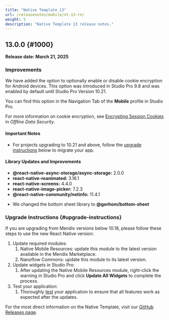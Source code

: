 ```yaml
---
title: "Native Template 13"
url: /releasenotes/mobile/nt-13-rn/
weight: 5
description: "Native Template 13 release notes."
---
```


## 13.0.0 {#1000}

**Release date: March 21, 2025**

### Improvements

We have added the option to optionally enable or disable cookie encryption for Android devices. This option was introduced in Studio Pro 9.8 and was enabled by default until Studio Pro Version 10.21.

You can find this option in the Navigation Tab of the **Mobile** profile in Studio Pro.

For more information on cookie encryption, see [Encrypting Session Cookies](/refguide/mobile/building-efficient-mobile-apps/offlinefirst-data/local-data-security/#encrypting-session-cookies) in *Offline Data Security*. 

#### Important Notes

* For projects upgrading to 10.21 and above, follow the [upgrade instructions](#upgrade-instructions) below to migrate your app.

#### Library Updates and Improvements

* **@react-native-async-storage/async-storage:** 2.0.0  
* **react-native-reanimated:** 3.16.1
* **react-native-screens:** 4.4.0
* **react-native-image-picker:** 7.2.3
* **@react-native-community/netinfo:** 11.4.1

- We changed the bottom sheet library to **@gorhom/bottom-sheet**

### Upgrade Instructions {#upgrade-instructions}

If you are upgrading from Mendix versions below 10.18, please follow these steps to use the new React Native version:

1. Update required modules:
    1. Native Mobile Resources: update this module to the latest version available in the Mendix Marketplace.
    1. Nanoflow Commons: update this module to its latest version.
1. Update widgets in Studio Pro:
    1. After updating the Native Mobile Resources module, right-click the warning in Studio Pro and click **Update All Widgets** to complete the process.
1. Test your application:
    1. Thoroughly [test](/refguide/mobile/distributing-mobile-apps/) your application to ensure that all features work as expected after the updates.

For the most direct information on the Native Template, visit our [GitHub Releases page](https://github.com/mendix/native-template/releases/tag/v13.0.0).
